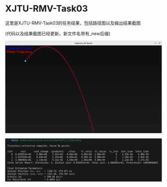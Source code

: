 # XJTU-RMV-Task03

这里是XJTU-RMV-Task03的任务结果，包括路径图以及输出结果截图

(代码以及结果截图已经更新，新文件名带有_new后缀)

![result_fit](result_fit_new.png)

![result_screenshot](result_screenshot_new.png)
